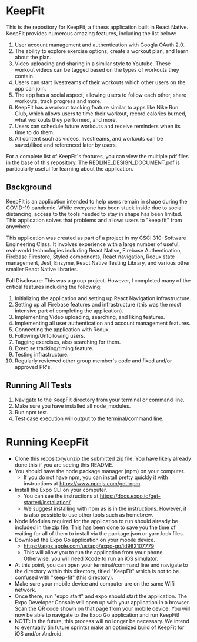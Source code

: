 # KeepFit

This is the repository for KeepFit, a fitness application built in React Native. KeepFit provides numerous amazing features, including the list below:
1. User account management and authentication with Googla OAuth 2.0.
2. The ability to explore exercise options, create a workout plan, and learn about the plan.
3. Video uploading and sharing in a similar style to Youtube. These workout videos can be tagged based on the types of workouts they contain.
4. Users can start livestreams of their workouts which other users on the app can join.
5. The app has a social aspect, allowing users to follow each other, share workouts, track progress and more.
6. KeepFit has a workout tracking feature similar to apps like Nike Run Club, which allows users to time their workout, record calories burned, what workouts they performed, and more.
7. Users can schedule future workouts and receive reminders when its time to do them.
8. All content such as videos, livestreams, and workouts can be saved/liked and referenced later by users.

For a complete list of KeepFit's features, you can view the multiple pdf files in the base of this repository. The REDLINE_DESIGN_DOCUMENT.pdf is particularly useful for learning about the application.

## Background

KeepFit is an application intended to help users remain in shape during the COVID-19 pandemic. While everyone has been stuck inside due to social distancing, access to the tools needed to stay in shape has been limited. This application solves that problems and allows users to "keep fit" from anywhere.

This application was created as part of a project in my CSCI 310: Software Engineering Class. It involves experience with a large number of useful, real-world technologies including React Native, Firebase Authentication, Firebase Firestore, Styled components, React navigation, Redux state management, Jest, Enzyme, React Native Testing Library, and various other smaller React Native libraries.

Full Disclosure: This was a group project. However, I completed many of the critical features including the following:
1. Initializing the application and setting up React Navigation infrastructure.
2. Setting up all Firebase features and infrastructure (this was the most intensive part of completing the application).
3. Implementing Video uploading, searching, and liking features.
4. Implementing all user authentication and account management features.
5. Connecting the application with Redux.
6. Following/Unfollowing users.
7. Tagging exercises, also searching for them.
8. Exercise tracking/timing feature.
9. Testing infrastructure.
10. Regularly reviewed other group member's code and fixed and/or approved PR's.

## Running All Tests

1. Navigate to the KeepFit directory from your terminal or command line.
2. Make sure you have installed all node_modules.
3. Run npm test.
4. Test case execution will output to the terminal/command line.

# Running KeepFit

-   Clone this repository/unzip the submitted zip file. You have likely already done this if you are seeing this README.
-   You should have the node package manager (npm) on your computer.
    -   If you do not have npm, you can install pretty quickly it with instructions at https://www.npmjs.com/get-npm
-   Install the Expo CLI on your computer.
    -   You can see the instructions at https://docs.expo.io/get-started/installation/
    -   We suggest installing with npm as is in the instructions. However, it is also possible to use other tools such as homebrew.
-   Node Modules required for the application to run should already be included in the zip file. This has been done to save you the time of waiting for all of them to install via the package.json or yarn.lock files.
-   Download the Expo Go application on your mobile device.
    -   https://apps.apple.com/us/app/expo-go/id982107779
    -   This will allow you to run the application from your phone. Otherwise, you will need Xcode to run an iOS simulator.
-   At this point, you can open your terminal/command line and navigate to the directory within this directory, titled "KeepFit" which is not to be confused with "keep-fit" (this directory).
-   Make sure your mobile device and computer are on the same Wifi network.
-   Once there, run "expo start" and expo should start the application. The Expo Developer Console will open up with your application in a browser. Scan the QR code shown on that page from your mobile device. You will now be able to navigate to the Expo Go application and run KeepFit!
-   NOTE: In the future, this process will no longer be necessary. We intend to eventually (in future sprints) make an optimized build of KeepFit for iOS and/or Android.
